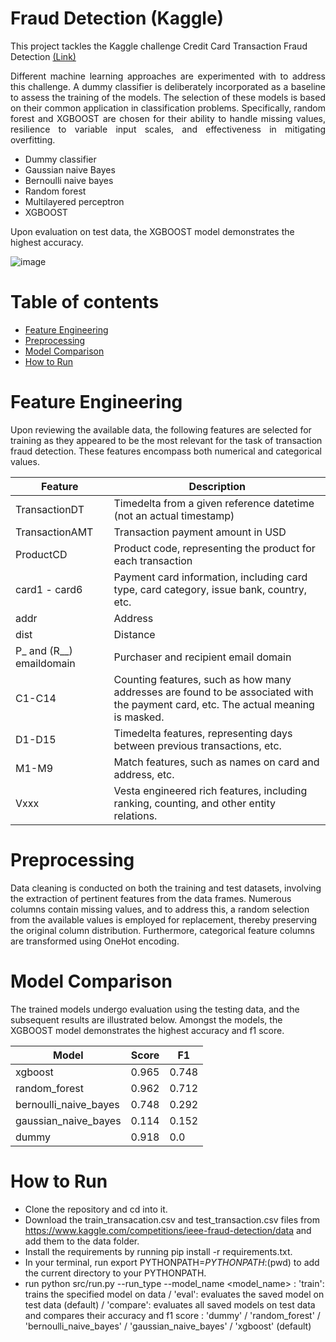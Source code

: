# Fraud Detection (Kaggle)

This project tackles the Kaggle challenge Credit Card Transaction Fraud Detection [(Link)](https://www.kaggle.com/c/ieee-fraud-detection/discussion/101203)


<p align="justify">
Different machine learning approaches are experimented with to address this challenge. A dummy classifier is deliberately incorporated as a baseline to assess the training of the models. The selection of these models is based on their common application in classification problems. Specifically, random forest and XGBOOST are chosen for their ability to handle missing values, resilience to variable input scales, and effectiveness in mitigating overfitting.

- Dummy classifier 
- Gaussian naive Bayes
- Bernoulli naive bayes
- Random forest
- Multilayered perceptron
- XGBOOST

Upon evaluation on test data, the XGBOOST model demonstrates the highest accuracy.

</p>

![image](https://github.com/arash-hashemi1/fraud_detection_kaggle/assets/48169508/bb2567ea-713f-4873-9b3a-dd5b7391f852)


Table of contents
=================

- [Feature Engineering](#feature-extraction)
- [Preprocessing ](#preprocessing)
- [Model Comparison](#model-comparison)
- [How to Run](#how-run)



# Feature Engineering

Upon reviewing the available data, the following features are selected for training as they appeared to be the most relevant for the task of transaction fraud detection. These features encompass both numerical and categorical values.

| Feature                | Description                                                                                      |
|------------------------|--------------------------------------------------------------------------------------------------|
| TransactionDT          | Timedelta from a given reference datetime (not an actual timestamp)                               |
| TransactionAMT         | Transaction payment amount in USD                                                                |
| ProductCD              | Product code, representing the product for each transaction                                       |
| card1 - card6          | Payment card information, including card type, card category, issue bank, country, etc.            |
| addr                   | Address                                                                                          |
| dist                   | Distance                                                                                         |
| P_ and (R__) emaildomain | Purchaser and recipient email domain                                                           |
| C1-C14                 | Counting features, such as how many addresses are found to be associated with the payment card, etc. The actual meaning is masked. |
| D1-D15                 | Timedelta features, representing days between previous transactions, etc.                          |
| M1-M9                  | Match features, such as names on card and address, etc.                                           |
| Vxxx                   | Vesta engineered rich features, including ranking, counting, and other entity relations.         |


# Preprocessing 
Data cleaning is conducted on both the training and test datasets, involving the extraction of pertinent features from the data frames. Numerous columns contain missing values, and to address this, a random selection from the available values is employed for replacement, thereby preserving the original column distribution. Furthermore, categorical feature columns are transformed using OneHot encoding.

# Model Comparison

The trained models undergo evaluation using the testing data, and the subsequent results are illustrated below. Amongst the models, the XGBOOST model demonstrates the highest accuracy and f1 score.

| Model                   | Score              | F1                |
|-------------------------|--------------------|-------------------|
| xgboost                 | 0.965              | 0.748             |
| random_forest           | 0.962              | 0.712             |
| bernoulli_naive_bayes   | 0.748              | 0.292             |
| gaussian_naive_bayes    | 0.114              | 0.152             |
| dummy                   | 0.918              | 0.0               |


# How to Run
- Clone the repository and cd into it.
- Download the train_transacation.csv and test_transaction.csv files from https://www.kaggle.com/competitions/ieee-fraud-detection/data and add them to the data folder.
- Install the requirements by running pip install -r requirements.txt.
- In your terminal, run export PYTHONPATH=$PYTHONPATH:$(pwd) to add the current directory to your PYTHONPATH.
- run python src/run.py --run_type <run type mode> --model_name <model_name>
<run type mode> : 'train': trains the specified model on data / 'eval': evaluates the saved model on test data (default) / 'compare': evaluates all saved models on test data and compares their accuracy and f1 score
<model name> : 'dummy' / 'random_forest' / 'bernoulli_naive_bayes' / 'gaussian_naive_bayes' / 'xgboost' (default)
